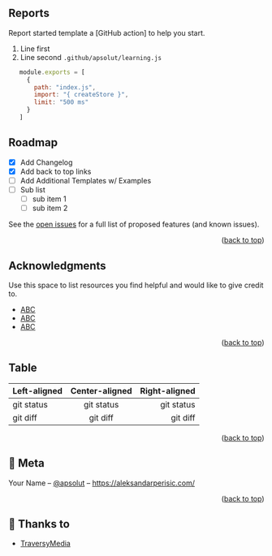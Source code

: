 <!-- Functions, Scopes, Execution -->
<!-- Reports -->
## Reports

Report started template a [GitHub action] to help you start.

1. Line first
2. Line second `.github/apsolut/learning.js`

```js
   module.exports = [
     {
       path: "index.js",
       import: "{ createStore }",
       limit: "500 ms"
     }
   ]
   ```


<!-- ROADMAP -->
## Roadmap

- [x] Add Changelog
- [x] Add back to top links
- [ ] Add Additional Templates w/ Examples
- [ ] Sub list
  - [ ] sub item 1
  - [ ] sub item 2

See the [open issues](LINK) for a full list of proposed features (and known issues).

<p align="right">(<a href="#readme-top">back to top</a>)</p>


<!-- ACKNOWLEDGMENTS -->
## Acknowledgments

Use this space to list resources you find helpful and would like to give credit to.

* [ABC](LINK)
* [ABC](LINK)
* [ABC](LINK)

<p align="right">(<a href="#readme-top">back to top</a>)</p>


<!-- TABLE -->
## Table
| Left-aligned | Center-aligned | Right-aligned |
| :----------- | :------------: | ------------: |
| git status   |   git status   |    git status |
| git diff     |    git diff    |      git diff |

<p align="right">(<a href="#readme-top">back to top</a>)</p>


## 🚀 Meta

Your Name – [@apsolut](https://twitter.com/apsolut) – https://aleksandarperisic.com/



<p align="right">(<a href="#readme-top">back to top</a>)</p>



## 🎁 Thanks to

- [TraversyMedia](https://www.traversymedia.com/)
